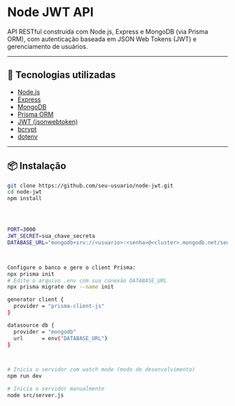 # Node JWT API

API RESTful construída com Node.js, Express e MongoDB (via Prisma ORM), com autenticação baseada em JSON Web Tokens (JWT) e gerenciamento de usuários.

---

## 🚀 Tecnologias utilizadas

- [Node.js](https://nodejs.org/)
- [Express](https://expressjs.com/)
- [MongoDB](https://www.mongodb.com/)
- [Prisma ORM](https://www.prisma.io/)
- [JWT (jsonwebtoken)](https://github.com/auth0/node-jsonwebtoken)
- [bcrypt](https://www.npmjs.com/package/bcrypt)
- [dotenv](https://www.npmjs.com/package/dotenv)

---

## 📦 Instalação

```bash
git clone https://github.com/seu-usuario/node-jwt.git
cd node-jwt
npm install




PORT=3000
JWT_SECRET=sua_chave_secreta
DATABASE_URL="mongodb+srv://<usuario>:<senha>@<cluster>.mongodb.net/seubanco?retryWrites=true&w=majority"



Configure o banco e gere o client Prisma:
npx prisma init
# Edite o arquivo .env com sua conexão DATABASE_URL
npx prisma migrate dev --name init

generator client {
  provider = "prisma-client-js"
}

datasource db {
  provider = "mongodb"
  url      = env("DATABASE_URL")
}



# Inicia o servidor com watch mode (modo de desenvolvimento)
npm run dev

# Inicia o servidor manualmente
node src/server.js

